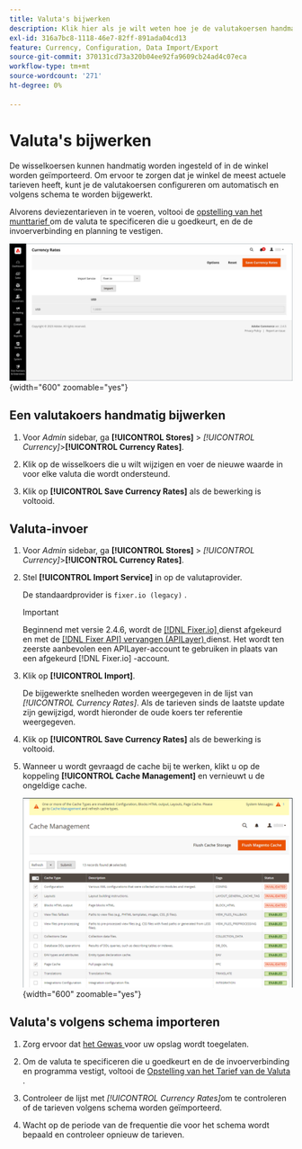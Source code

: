 ```yaml
---
title: Valuta's bijwerken
description: Klik hier als je wilt weten hoe je de valutakoersen handmatig instelt of ze in je winkel importeert.
exl-id: 316a7bc8-1118-46e7-82ff-891ada04cd13
feature: Currency, Configuration, Data Import/Export
source-git-commit: 370131cd73a320b04ee92fa9609cb24ad4c07eca
workflow-type: tm+mt
source-wordcount: '271'
ht-degree: 0%

---
```


# Valuta&#39;s bijwerken

De wisselkoersen kunnen handmatig worden ingesteld of in de winkel worden geïmporteerd. Om ervoor te zorgen dat je winkel de meest actuele tarieven heeft, kunt je de valutakoersen configureren om automatisch en volgens schema te worden bijgewerkt.

Alvorens deviezentarieven in te voeren, voltooi de [ opstelling van het munttarief ](currency-configuration.md) om de valuta te specificeren die u goedkeurt, en de de invoerverbinding en planning te vestigen.

![ Wisselkoersen ](./assets/stores-currency-rate-update.png){width="600" zoomable="yes"}

## Een valutakoers handmatig bijwerken

1. Voor _Admin_ sidebar, ga **[!UICONTROL Stores]** > _[!UICONTROL Currency]_>**[!UICONTROL Currency Rates]**.

1. Klik op de wisselkoers die u wilt wijzigen en voer de nieuwe waarde in voor elke valuta die wordt ondersteund.

1. Klik op **[!UICONTROL Save Currency Rates]** als de bewerking is voltooid.

## Valuta-invoer

1. Voor _Admin_ sidebar, ga **[!UICONTROL Stores]** > _[!UICONTROL Currency]_>**[!UICONTROL Currency Rates]**.

1. Stel **[!UICONTROL Import Service]** in op de valutaprovider.

   De standaardprovider is `fixer.io (legacy)` .

   >[!IMPORTANT]
   >
   >Beginnend met versie 2.4.6, wordt de [[!DNL Fixer.io] ](https://fixer.io/) dienst afgekeurd en met de [[!DNL Fixer API]  vervangen (APILayer) ](https://apilayer.com/marketplace/fixer-api) dienst. Het wordt ten zeerste aanbevolen een APILayer-account te gebruiken in plaats van een afgekeurd [!DNL Fixer.io] -account.

1. Klik op **[!UICONTROL Import]**.

   De bijgewerkte snelheden worden weergegeven in de lijst van _[!UICONTROL Currency Rates]_. Als de tarieven sinds de laatste update zijn gewijzigd, wordt hieronder de oude koers ter referentie weergegeven.

1. Klik op **[!UICONTROL Save Currency Rates]** als de bewerking is voltooid.

1. Wanneer u wordt gevraagd de cache bij te werken, klikt u op de koppeling **[!UICONTROL Cache Management]** en vernieuwt u de ongeldige cache.

   ![ bericht van het Systeem - vernieuw het ongeldige geheime voorgeheugen ](./assets/currency-cache-update.png){width="600" zoomable="yes"}

## Valuta&#39;s volgens schema importeren

1. Zorg ervoor dat [ het Gewas ](../systems/cron.md) voor uw opslag wordt toegelaten.

1. Om de valuta te specificeren die u goedkeurt en de de invoerverbinding en programma vestigt, voltooi de [ Opstelling van het Tarief van de Valuta ](currency-configuration.md).

1. Controleer de lijst met _[!UICONTROL Currency Rates]_&#x200B;om te controleren of de tarieven volgens schema worden geïmporteerd.

1. Wacht op de periode van de frequentie die voor het schema wordt bepaald en controleer opnieuw de tarieven.
